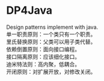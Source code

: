 # DP4Java
Design patterns implement with java.<br />
单一职责原则：一个类只有一个职责。<br />
里氏替换原则：父类可以用子类代替。<br />
依赖倒置原则：面向接口编程。<br />
接口隔离原则：应该细化接口。<br />
迪米特法则：高内聚，低耦合。<br />
开闭原则：对扩展开放，对修改关闭。<br />
